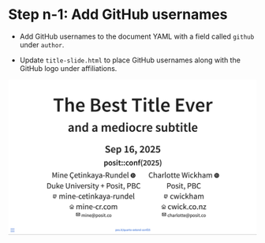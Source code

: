 # Step n-1: Add GitHub usernames

- Add GitHub usernames to the document YAML with a field called `github` under `author`.

- Update `title-slide.html` to place GitHub usernames along with the GitHub logo under affiliations.

![](6-add-github.png)
